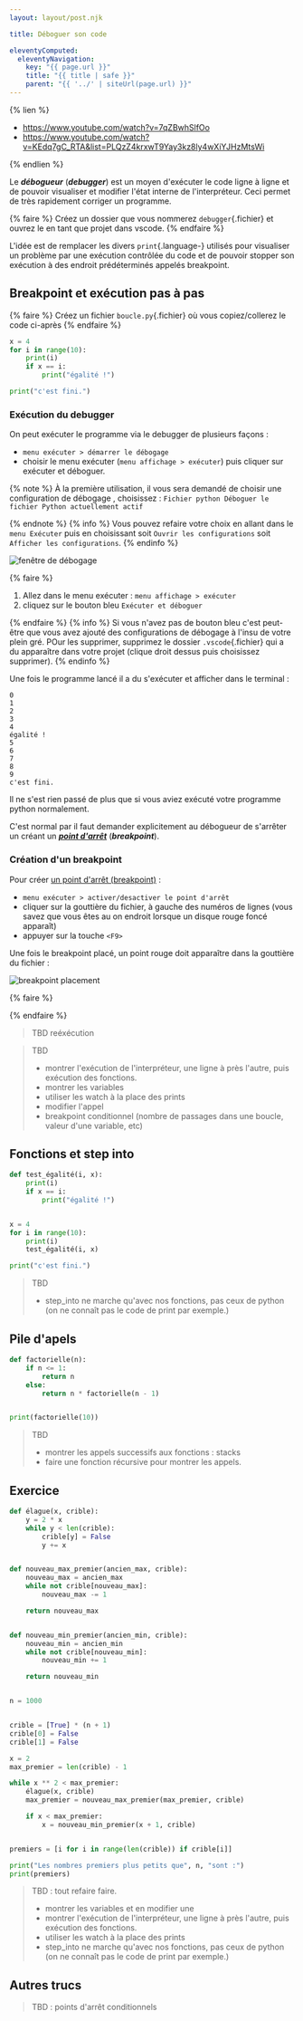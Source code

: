 ```yaml
---
layout: layout/post.njk

title: Déboguer son code

eleventyComputed:
  eleventyNavigation:
    key: "{{ page.url }}"
    title: "{{ title | safe }}"
    parent: "{{ '../' | siteUrl(page.url) }}"
---
```


{% lien %}

- <https://www.youtube.com/watch?v=7qZBwhSlfOo>
- <https://www.youtube.com/watch?v=KEdq7gC_RTA&list=PLQzZ4krxwT9Yay3kz8ly4wXiYJHzMtsWi>

{% endlien %}

Le ***débogueur*** (***debugger***) est un moyen d'exécuter le code ligne à ligne et de pouvoir visualiser et modifier l'état interne de l'interpréteur. Ceci permet de très rapidement corriger un programme.

{% faire %}
Créez un dossier que vous nommerez `debugger`{.fichier} et ouvrez le en tant que projet dans vscode.
{% endfaire %}

L'idée est de remplacer les divers `print`{.language-} utilisés pour visualiser un problème par une exécution contrôlée du code et de pouvoir stopper son exécution à des endroit prédéterminés appelés breakpoint.

## Breakpoint et exécution pas à pas

{% faire %}
Créez un fichier `boucle.py`{.fichier} où vous copiez/collerez le code ci-après
{% endfaire %}

```python
x = 4
for i in range(10):
    print(i)
    if x == i:
        print("égalité !")

print("c'est fini.")

```

### Exécution du debugger

On peut exécuter le programme via le debugger de plusieurs façons :

- `menu exécuter > démarrer le débogage`
- choisir le menu exécuter (`menu affichage > exécuter`) puis cliquer sur exécuter et déboguer.

{% note %}
À la première utilisation, il vous sera demandé de choisir une configuration de débogage , choisissez : `Fichier python Déboguer le fichier Python actuellement actif`

{% endnote %}
{% info %}
Vous pouvez refaire votre choix en allant dans le `menu Exécuter` puis en choisissant soit `Ouvrir les configurations` soit `Afficher les configurations`.
{% endinfo %}

![fenêtre de débogage](./fenêtre_débogage.png)

{% faire %}

1. Allez dans le menu exécuter : `menu affichage > exécuter`
2. cliquez sur le bouton bleu `Exécuter et déboguer`

{% endfaire %}
{% info %}
Si vous n'avez pas de bouton bleu c'est peut-être que vous avez ajouté des configurations de débogage à l'insu de votre plein gré. POur les supprimer, supprimez le dossier `.vscode`{.fichier} qui a du apparaître dans votre projet (clique droit dessus puis choisissez supprimer).
{% endinfo %}

Une fois le programme lancé il a du s'exécuter et afficher dans le terminal :

```text
0
1
2
3
4
égalité !
5
6
7
8
9
c'est fini.
```

Il ne s'est rien passé de plus que si vous aviez exécuté votre programme python normalement.

C'est normal par il faut demander explicitement au débogueur de s'arrêter un créant un [***point d'arrêt***](https://fr.wikipedia.org/wiki/Point_d'arr%C3%AAt_(informatique)) (***breakpoint***).

### Création d'un breakpoint

Pour créer [un point d'arrêt (breakpoint)](https://code.visualstudio.com/docs/editor/debugging#_breakpoints) :

- `menu exécuter > activer/desactiver le point d'arrêt`
- cliquer sur la gouttière du fichier, à gauche des numéros de lignes (vous savez que vous êtes au on endroit lorsque un disque rouge foncé apparaît)
- appuyer sur la touche `<F9>`

Une fois le breakpoint placé, un point rouge doit apparaître dans la gouttière du fichier :

![breakpoint placement](./breakpoint-placement.png)

{% faire %}

{% endfaire %}

> TBD reéxécution 

> TBD
>
> - montrer l'exécution de l'interpréteur, une ligne à près l'autre, puis exécution des fonctions.
> - montrer les variables
> - utiliser les watch à la place des prints
> - modifier l'appel
> - breakpoint conditionnel (nombre de passages dans une boucle, valeur d'une variable, etc)

## Fonctions et step into

```python
def test_égalité(i, x):
    print(i)
    if x == i:
        print("égalité !")


x = 4
for i in range(10):
    print(i)
    test_égalité(i, x)

print("c'est fini.")

```

> TBD
>
> - step_into ne marche qu'avec nos fonctions, pas ceux de python (on ne connaît pas le code de print par exemple.)

## Pile d'apels

```python
def factorielle(n):
    if n <= 1:
        return n
    else:
        return n * factorielle(n - 1)


print(factorielle(10))

```

> TBD
>
> - montrer les appels successifs aux fonctions : stacks
> - faire une fonction récursive pour montrer les appels.

## Exercice

```python
def élague(x, crible):
    y = 2 * x
    while y < len(crible):
        crible[y] = False
        y += x


def nouveau_max_premier(ancien_max, crible):
    nouveau_max = ancien_max
    while not crible[nouveau_max]:
        nouveau_max -= 1

    return nouveau_max


def nouveau_min_premier(ancien_min, crible):
    nouveau_min = ancien_min
    while not crible[nouveau_min]:
        nouveau_min += 1

    return nouveau_min


n = 1000


crible = [True] * (n + 1)
crible[0] = False
crible[1] = False

x = 2
max_premier = len(crible) - 1

while x ** 2 < max_premier:
    élague(x, crible)
    max_premier = nouveau_max_premier(max_premier, crible)

    if x < max_premier:
        x = nouveau_min_premier(x + 1, crible)


premiers = [i for i in range(len(crible)) if crible[i]]

print("Les nombres premiers plus petits que", n, "sont :")
print(premiers)

```

> TBD : tout refaire faire.
>
> - montrer les variables et en modifier une
> - montrer l'exécution de l'interpréteur, une ligne à près l'autre, puis exécution des fonctions.
> - utiliser les watch à la place des prints
> - step_into ne marche qu'avec nos fonctions, pas ceux de python (on ne connaît pas le code de print par exemple.)

## Autres trucs

> TBD : points d'arrêt conditionnels
